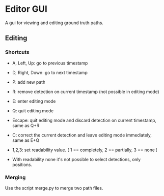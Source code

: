# Editor GUI

A gui for viewing and editing ground truth paths.

## Editing

### Shortcuts

* A, Left, Up: go to previous timestamp
* D, Right, Down: go to next timestamp
* P: add new path
* R: remove detection on current timestamp (not possible in editing mode)
* E: enter editing mode
* Q: quit editing mode
* Escape: quit editing mode and discard detection on current timestamp, same as Q+R
* C: correct the current detection and leave editing mode immediately, same as E+Q
* 1,2,3: set readability value. ( 1 == completely, 2 == partially, 3 == none )

* With readability none it's not possible to select detections, only positions.

### Merging

Use the script merge.py to merge two path files.

